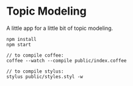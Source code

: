 Topic Modeling
============
A little app for a little bit of topic modeling.

```
npm install
npm start

// to compile coffee:
coffee --watch --compile public/index.coffee

// to compile stylus:
stylus public/styles.styl -w
```
